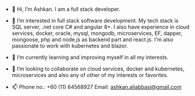 - 👋 Hi, I’m Ashkan. I am a full stack developer.

- 👀 I’m interested in full stack software development.
     My tech stack is SQL server, .net core C# and angular 8+.
     I also have experience in cloud services, docker, oracle, mysql, mongodb, microservices, EF, dapper, mongoose, php and node.js as backend part and react.js.
     I'm also passionate to work with kubernetes and blazor.
     
- 🌱 I’m currently learning and improving myself in all my interests.

- 💞️ I’m looking to collaborate on cloud services, docker and kubernetes, microservices and also any of other of my interests or favorites.

- 📫 Phone no.: +60 (11) 64568927
     Email: ashkan.aliabbasi@gmail.com
